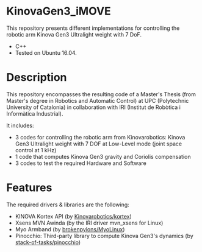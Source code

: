 # KinovaGen3_iMOVE
This repository presents different implementations for controlling the robotic arm Kinova Gen3 Ultralight weight with 7 DoF.

- C++
- Tested on Ubuntu 16.04.

# Description
This repository encompasses the resulting code of a Master's Thesis (from Master's degree in Robotics and Automatic Control) at UPC (Polytechnic University of Catalonia) in collaboration with IRI (Institut de Robòtica i Informàtica Industrial).

It includes:
- 3 codes for controlling the robotic arm from Kinovarobotics: Kinova Gen3 Ultralight weight with 7 DOF at Low-Level mode (joint space control at 1 kHz)
- 1 code that computes Kinova Gen3 gravity and Coriolis compensation
- 3 codes to test the required Hardware and Software

# Features
The required drivers & libraries are the following:
- KINOVA Kortex API (by [Kinovarobotics/kortex](https://github.com/Kinovarobotics/kortex))
- Xsens MVN Awinda (by the IRI driver mvn_xsens for Linux)
- Myo Armband (by [brokenpylons/MyoLinux](https://github.com/brokenpylons/MyoLinux)) 
- Pinocchio: Third-party library to compute Kinova Gen3's dynamics (by [stack-of-tasks/pinocchio](https://github.com/stack-of-tasks/pinocchio))


